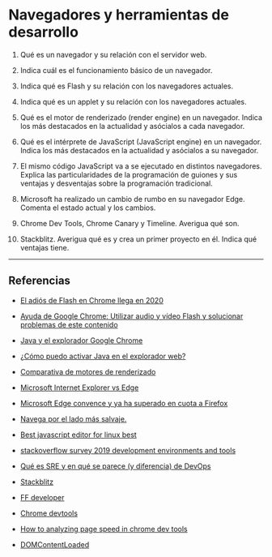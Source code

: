 # Navegadores y herramientas de desarrollo
1. Qué es un navegador y su relación con el servidor web.

2. Indica cuál es el funcionamiento básico de un navegador.

3. Indica qué es Flash y su relación con los navegadores actuales.

4. Indica qué es un applet y su relación con los navegadores actuales.

5. Qué es el motor de renderizado (render engine) en un navegador. Indica los más destacados en la actualidad y asócialos a cada navegador.

6. Qué es el intérprete de JavaScript (JavaScript engine) en un navegador. Indica los más destacados en la actualidad y asócialos a su navegador.

7. El mismo código JavaScript va a se ejecutado en distintos navegadores. Explica las particularidades de la programación de guiones y sus ventajas y desventajas sobre la programación tradicional.

8. Microsoft ha realizado un cambio de rumbo en su navegador Edge. Comenta el estado actual y los cambios.

9. Chrome Dev Tools, Chrome Canary y Timeline. Averigua qué son.
   
10. Stackblitz. Averigua qué es y crea un primer proyecto en él. Indica qué ventajas tiene.

----------
## Referencias

-  [El adiós de Flash en Chrome llega en 2020](https://www.elconfidencial.com/tecnologia/2019-09-04/flash-player-chrome-adios-prohibido-html5_2207391/)

-  [Ayuda de Google Chrome: Utilizar audio y vídeo Flash y solucionar problemas de este contenido](https://support.google.com/chrome/answer/6258784?hl=es&visit_id=637049995233363453-831003547&rd=1)

-  [Java y el explorador Google Chrome](https://www.java.com/es/download/faq/chrome.xml)

-  [¿Cómo puedo activar Java en el explorador web?](https://www.java.com/es/download/help/enable_browser.xml)

-  [Comparativa de motores de renderizado](https://es.wikipedia.org/wiki/Anexo:Comparativa_de_motores_de_renderizado)

-  [Microsoft Internet Explorer vs Edge](https://es.bccrwp.org/solution/microsoft-internet-explorer-vs-edge/)
-  [Microsoft Edge convence y ya ha superado en cuota a Firefox](https://www.genbeta.com/navegadores/nuevo-microsoft-edge-convence-ha-superado-cuota-mercado-a-firefox-que-sigue-cayendo-mucho-pese-a-quantum)

-  [Navega por el lado más salvaje.](https://www.mozilla.org/es-ES/firefox/channel/desktop/)

-  [Best javascript editor for linux best ](https://www.ubuntupit.com/best-javascript-editor-for-linux-best-20-javascript-ide-and-online-editors-reviewed/)

-  [stackoverflow survey  2019 development environments and tools](https://insights.stackoverflow.com/survey/2019#development-environments-and-tools)

-  [Qué es SRE y en qué se parece (y diferencia) de DevOps](https://discoverthenew.ituser.es/devops/2019/02/que-es-sre-y-en-que-se-parece-y-diferencia-de-devops)

-  [Stackblitz](https://www.bravent.net/stackblitz-ide-nube-crear-aplicaciones-web)

-  [FF developer](https://www.mozilla.org/es-ES/firefox/developer/)

-  [Chrome devtools](https://developers.google.com/web/tools/chrome-devtools/?hl=es)

-  [How to analyzing page speed in chrome dev tools](https://stackoverflow.com/questions/31729240/how-to-analyzing-page-speed-in-chrome-dev-tools)

-  [DOMContentLoaded](http://web.archive.org/web/20150405114023/http://ie.microsoft.com/testdrive/HTML5/DOMContentLoaded/Default.html)

